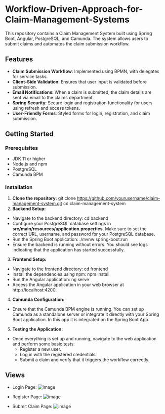 # Workflow-Driven-Approach-for-Claim-Management-Systems

This repository contains a Claim Management System built using Spring Boot, Angular, PostgreSQL, and Camunda. The system allows users to submit claims and automates the claim submission workflow.

## Features

- **Claim Submission Workflow**: Implemented using BPMN, with delegates for service tasks.
- **Client-Side Validation**: Ensures that user input is validated before submission.
- **Email Notifications**: When a claim is submitted, the claim details are sent via email to the claims department.
- **Spring Security**: Secure login and registration functionality for users using refresh and access tokens.
- **User-Friendly Forms**: Styled forms for login, registration, and claim submission.

## Getting Started

### Prerequisites

- JDK 11 or higher
- Node.js and npm
- PostgreSQL
- Camunda BPM

### Installation

1. **Clone the repository:**
   git clone https://github.com/yourusername/claim-management-system.git
   cd claim-management-system
2. **Backend Setup:**
  - Navigate to the backend directory:
    cd backend
  - Configure your PostgreSQL database settings in **src/main/resources/application.properties**. Make sure to set the correct URL, username, and password for your PostgreSQL database.
  - Run the Spring Boot application:
    ./mvnw spring-boot:run
  - Ensure the backend is running without errors. You should see logs indicating that the application has started successfully.
3. **Frontend Setup:**
  - Navigate to the frontend directory:
    cd frontend
  - Install the dependencies using npm:
    npm install
  - Run the Angular application:
    ng serve
  - Access the Angular application in your web browser at http://localhost:4200.
4. **Camunda Configuration:**
  - Ensure that the Camunda BPM engine is running. You can set up Camunda as a standalone server or integrate it directly with your Spring Boot application. In this app it is integrated on the Spring Boot App.
5. **Testing the Application:**
  - Once everything is set up and running, navigate to the web application and perform some basic tests:
    - Register a new user.
    - Log in with the registered credentials.
    - Submit a claim and verify that it triggers the workflow correctly.

## Views

- Login Page:
  ![image](https://github.com/user-attachments/assets/b16bdb5b-10b1-49ec-b478-77dc37537c89)

- Register Page:
  ![image](https://github.com/user-attachments/assets/2f5c0f31-d89e-46db-b07f-a0993b70ca3a)

- Submit Claim Page:
![image](https://github.com/user-attachments/assets/ab4b67d8-da6b-4f5a-9328-c0ee6893e5de)
